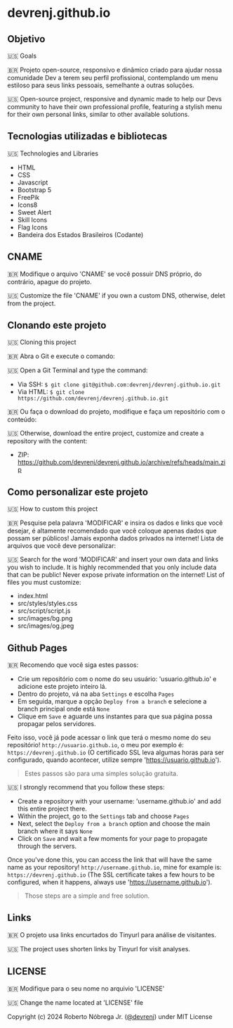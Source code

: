 # devrenj.github.io

## Objetivo
🇺🇸 Goals

🇧🇷 Projeto open-source, responsivo e dinâmico criado para ajudar nossa comunidade Dev a terem seu perfil profissional, contemplando um menu estiloso para seus links pessoais, semelhante a outras soluções.

🇺🇸 Open-source project, responsive and dynamic made to help our Devs community to have their own professional profile, featuring a stylish menu for their own personal links, similar to other available solutions.

## Tecnologias utilizadas e bibliotecas
🇺🇸 Technologies and Libraries

- HTML
- CSS
- Javascript
- Bootstrap 5
- FreePik
- Icons8
- Sweet Alert
- Skill Icons
- Flag Icons
- Bandeira dos Estados Brasileiros (Codante)

## CNAME
🇧🇷 Modifique o arquivo 'CNAME' se você possuir DNS próprio, do contrário, apague do projeto.

🇺🇸 Customize the file 'CNAME' if you own a custom DNS, otherwise, delet from the project.

## Clonando este projeto
🇺🇸 Cloning this project

🇧🇷 Abra o Git e execute o comando:

🇺🇸 Open a Git Terminal and type the command:

- Via SSH: `$ git clone git@github.com:devrenj/devrenj.github.io.git`
- Via HTML: `$ git clone https://github.com/devrenj/devrenj.github.io.git`

🇧🇷 Ou faça o download do projeto, modifique e faça um repositório com o conteúdo:

🇺🇸 Otherwise, download the entire project, customize and create a repository with the content:

- ZIP: <https://github.com/devrenj/devrenj.github.io/archive/refs/heads/main.zip>
  
## Como personalizar este projeto
🇺🇸 How to custom this project

🇧🇷 Pesquise pela palavra 'MODIFICAR' e insira os dados e links que você desejar, é altamente recomendado que você coloque apenas dados que possam ser públicos! Jamais exponha dados privados na internet!
Lista de arquivos que você deve personalizar:

🇺🇸 Search for the word 'MODIFICAR' and insert your own data and links you wish to include. It is highly recommended that you only include data that can be public! Never expose private information on the internet!
List of files you must customize:

- index.html
- src/styles/styles.css
- src/script/script.js
- src/images/bg.png
- src/images/og.jpeg

## Github Pages

🇧🇷 Recomendo que você siga estes passos:
- Crie um repositório com o nome do seu usuário: 'usuario.github.io' e adicione este projeto inteiro lá.
- Dentro do projeto, vá na aba `Settings` e escolha `Pages`
- Em seguida, marque a opção `Deploy from a branch` e selecione a branch principal onde está `None`
- Clique em `Save` e aguarde uns instantes para que sua página possa propagar pelos servidores.

Feito isso, você já pode acessar o link que terá o mesmo nome do seu repositório! `http://usuario.github.io`, o meu por exemplo é: `https://devrenj.github.io` (O certificado SSL leva algumas horas para ser configurado, quando acontecer, utilize sempre 'https://usuario.github.io').

>
> Estes passos são para uma simples solução gratuita.
>
🇺🇸 I strongly recommend that you follow these steps:
- Create a repository with your username: 'username.github.io' and add this entire project there.
- Within the project, go to the `Settings` tab and choose `Pages`
- Next, select the `Deploy from a branch` option and choose the main branch where it says `None`
- Click on `Save` and wait a few moments for your page to propagate through the servers.

Once you've done this, you can access the link that will have the same name as your repository! `http://username.github.io`, mine for example is: `https://devrenj.github.io` (The SSL certificate takes a few hours to be configured, when it happens, always use 'https://username.github.io').

>
>Those steps are a simple and free solution.
>

## Links

🇧🇷 O projeto usa links encurtados do Tinyurl para análise de visitantes.

🇺🇸 The project uses shorten links by Tinyurl for visit analyses.

## LICENSE

🇧🇷 Modifique para o seu nome no arquivio 'LICENSE'

🇺🇸 Change the name located at 'LICENSE' file

Copyright (c) 2024 Roberto Nóbrega Jr. ([@devrenj](https://www.github.com/devrenj)) under MIT License
